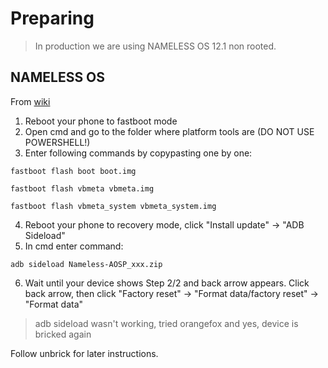 # Preparing

> In production we are using NAMELESS OS 12.1 non rooted. 

## NAMELESS OS

From [wiki](https://nameless.wiki/getting-started/install/for_8_9R)

1. Reboot your phone to fastboot mode
2. Open cmd and go to the folder where platform tools are (DO NOT USE POWERSHELL!)
3. Enter following commands by copypasting one by one:
 
 ```
 fastboot flash boot boot.img
 ```
 
 ```
 fastboot flash vbmeta vbmeta.img
 ```
 
 ```
 fastboot flash vbmeta_system vbmeta_system.img
 ```
 
4. Reboot your phone to recovery mode, click "Install update" -> "ADB Sideload"
5. In cmd enter command: 

```
adb sideload Nameless-AOSP_xxx.zip
```

6. Wait until your device shows Step 2/2 and back arrow appears. Click back arrow, then click "Factory reset" -> "Format data/factory reset" -> "Format data"

> adb sideload wasn't working, tried orangefox and yes, device is bricked again


Follow unbrick for later instructions.






